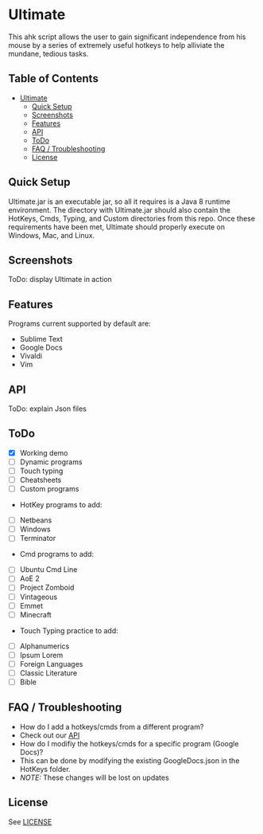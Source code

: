 # Ultimate
This ahk script allows the user to gain significant independence from his mouse by a series of extremely useful hotkeys to help alliviate the mundane, tedious tasks. 


## Table of Contents
 - [Ultimate](#ultimate)
	- [Quick Setup](#quick-setup)
	- [Screenshots](#screenshots)
	- [Features](#features)
	- [API](#api)
	- [ToDo](#todo)
	- [FAQ / Troubleshooting](#faq--troubleshooting)
	- [License](#license)


## Quick Setup
Ultimate.jar is an executable jar, so all it requires is a Java 8 runtime environment. The directory with Ultimate.jar should also contain the HotKeys, Cmds, Typing, and Custom directories from this repo. Once these requirements have been met, Ultimate should properly execute on Windows, Mac, and Linux.

## Screenshots
ToDo: display Ultimate in action

## Features
Programs current supported by default are:
 * Sublime Text
 * Google Docs
 * Vivaldi
 * Vim

## API
ToDo: explain Json files

## ToDo

* [x] Working demo
* [ ] Dynamic programs
* [ ] Touch typing 
* [ ] Cheatsheets
* [ ] Custom programs
* HotKey programs to add:
 * [ ] Netbeans
 * [ ] Windows
 * [ ] Terminator
* Cmd programs to add:
 * [ ] Ubuntu Cmd Line
 * [ ] AoE 2
 * [ ] Project Zomboid
 * [ ] Vintageous
 * [ ] Emmet
 * [ ] Minecraft
* Touch Typing practice to add:
 * [ ] Alphanumerics
 * [ ] Ipsum Lorem
 * [ ] Foreign Languages
 * [ ] Classic Literature
 * [ ] Bible

## FAQ / Troubleshooting

* How do I add a hotkeys/cmds from a different program?
 * Check out our [API](#api)
* How do I modifiy the hotkeys/cmds for a specific program (Google Docs)?
 * This can be done by modifying the existing GoogleDocs.json in the HotKeys folder.
 * _NOTE:_ These changes will be lost on updates

## License

See [LICENSE](LICENSE)

<!---
Link References
-->

[nerd-fonts]:https://github.com/ryanoasis/nerd-fonts
